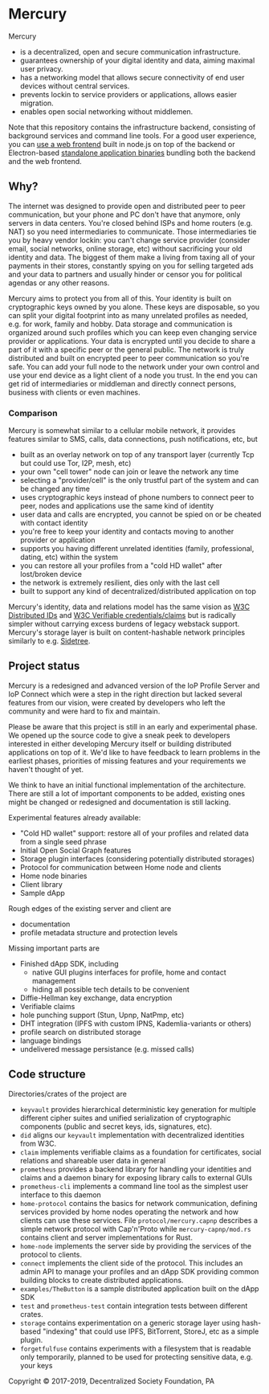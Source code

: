 # Mercury

Mercury
 - is a decentralized, open and secure communication infrastructure.
 - guarantees ownership of your digital identity and data, aiming maximal user privacy.
 - has a networking model that allows secure connectivity of end user devices without central services.
 - prevents lockin to service providers or applications, allows easier migration.
 - enables open social networking without middlemen.

Note that this repository contains the infrastructure backend, consisting of
background services and command line tools. For a good user experience, you can
[use a web frontend](https://github.com/Internet-of-People/prometheus-ui)
built in node.js on top of the backend or Electron-based
[standalone application binaries](https://github.com/Internet-of-People/prometheus-electron)
bundling both the backend and the web frontend.

## Why?

The internet was designed to provide open and distributed peer to peer communication,
but your phone and PC don't have that anymore, only servers in data centers.
You're closed behind ISPs and home routers (e.g. NAT) so you need intermediaries to communicate.
Those intermediaries tie you by heavy vendor lockin: you can't change service provider
(consider email, social networks, online storage, etc) without sacrificing your old identity and data.
The biggest of them make a living from taxing all of your payments in their stores,
constantly spying on you for selling targeted ads and your data to partners and
usually hinder or censor you for political agendas or any other reasons.

Mercury aims to protect you from all of this.
Your identity is built on cryptographic keys owned by you alone. These keys are disposable,
so you can split your digital footprint into as many unrelated profiles as needed,
e.g. for work, family and hobby. 
Data storage and communication is organized around such profiles which you can keep
even changing service provider or applications.
Your data is encrypted until you decide to share a part of it with a specific peer or the general public.
The network is truly distributed and built on encrypted peer to peer communication so you're safe.
You can add your full node to the network under your own control and
use your end device as a light client of a node you trust.
In the end you can get rid of intermediaries or middleman and directly connect persons,
business with clients or even machines.


### Comparison

Mercury is somewhat similar to a cellular mobile network, it provides features similar to
SMS, calls, data connections, push notifications, etc, but
 - built as an overlay network on top of any transport layer
   (currently Tcp but could use Tor, I2P, mesh, etc)
 - your own "cell tower" node can join or leave the network any time
 - selecting a "provider/cell" is the only trustful part of the system and can be changed any time
 - uses cryptographic keys instead of phone numbers to connect peer to peer,
   nodes and applications use the same kind of identity
 - user data and calls are encrypted, you cannot be spied on or be cheated with contact identity
 - you're free to keep your identity and contacts moving to another provider or application
 - supports you having different unrelated identities (family, professional, dating, etc) within the system
 - you can restore all your profiles from a "cold HD wallet" after lost/broken device
 - the network is extremely resilient, dies only with the last cell
 - built to support any kind of decentralized/distributed application on top 

Mercury's identity, data and relations model has the same vision as
[W3C Distributed IDs](https://w3c-ccg.github.io/did-spec) and
[W3C Verifiable credentials/claims](https://w3c.github.io/vc-data-model/)
but is radically simpler without carrying excess burdens of legacy webstack support.
Mercury's storage layer is built on content-hashable network principles similarly to e.g.
[Sidetree](https://github.com/decentralized-identity/sidetree/blob/master/docs/protocol.md). 

## Project status

Mercury is a redesigned and advanced version of the IoP Profile Server and IoP Connect
which were a step in the right direction but lacked several features from our vision,
were created by developers who left the community and were hard to fix and maintain.   

Please be aware that this project is still in an early and experimental phase.
We opened up the source code to give a sneak peek to developers interested in either
developing Mercury itself or building distributed applications on top of it.
We'd like to have feedback to learn problems in the earliest phases,
priorities of missing features and your requirements we haven't thought of yet.

We think to have an initial functional implementation of the architecture.
There are still a lot of important components to be added,
existing ones might be changed or redesigned and
documentation is still lacking.

Experimental features already available:
 - "Cold HD wallet" support: restore all of your profiles and related data from a single seed phrase
 - Initial Open Social Graph features
 - Storage plugin interfaces (considering potentially distributed storages)
 - Protocol for communication between Home node and clients
 - Home node binaries
 - Client library
 - Sample dApp

Rough edges of the existing server and client are
 - documentation
 - profile metadata structure and protection levels

Missing important parts are
 - Finished dApp SDK, including
   - native GUI plugins interfaces for profile, home and contact management
   - hiding all possible tech details to be convenient
 - Diffie-Hellman key exchange, data encryption
 - Verifiable claims
 - hole punching support (Stun, Upnp, NatPmp, etc)
 - DHT integration (IPFS with custom IPNS, Kademlia-variants or others)
 - profile search on distributed storage
 - language bindings
 - undelivered message persistance (e.g. missed calls)


## Code structure

Directories/crates of the project are
 - `keyvault` provides hierarchical deterministic key generation for
   multiple different cipher suites and unified serialization of
   cryptographic components (public and secret keys, ids, signatures, etc).
 - `did` aligns our `keyvault` implementation with decentralized identities from W3C.
 - `claim` implements verifiable claims as a foundation for certificates,
   social relations and shareable user data in general
 - `prometheus` provides a backend library for handling your identities and claims
   and a daemon binary for exposing library calls to external GUIs
 - `prometheus-cli` implements a command line tool as the simplest user interface
   to this daemon 
 - `home-protocol` contains the basics for network communication, defining
   services provided by home nodes operating the network and how clients can use these services.
   File `protocol/mercury.capnp` describes a simple network protocol with Cap'n'Proto
   while `mercury-capnp/mod.rs` contains client and server implementations for Rust. 
 - `home-node` implements the server side by providing the services of the protocol to clients.
 - `connect` implements the client side of the protocol. This includes an admin API to manage your
   profiles and an dApp SDK providing common building blocks to create distributed applications.
 - `examples/TheButton` is a sample distributed application built on the dApp SDK  
 - `test` and `prometheus-test` contain integration tests between different crates.
 - `storage` contains experimentation on a generic storage layer using hash-based "indexing"
   that could use IPFS, BitTorrent, StoreJ, etc as a simple plugin.
 - `forgetfulfuse` contains experiments with a filesystem that is readable only temporarily,
   planned to be used for protecting sensitive data, e.g. your keys 

Copyright © 2017-2019, Decentralized Society Foundation, PA
